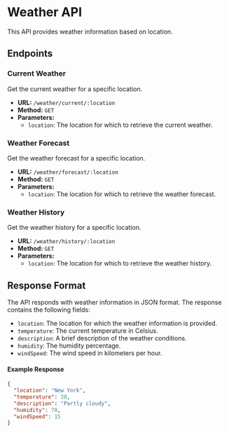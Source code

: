 # Weather API

This API provides weather information based on location.

## Endpoints

### Current Weather

Get the current weather for a specific location.

- **URL:** `/weather/current/:location`
- **Method:** `GET`
- **Parameters:**
  - `location`: The location for which to retrieve the current weather.


### Weather Forecast

Get the weather forecast for a specific location.

- **URL:** `/weather/forecast/:location`
- **Method:** `GET`
- **Parameters:**
  - `location`: The location for which to retrieve the weather forecast.


### Weather History

Get the weather history for a specific location.

- **URL:** `/weather/history/:location`
- **Method:** `GET`
- **Parameters:**
  - `location`: The location for which to retrieve the weather history.


## Response Format

The API responds with weather information in JSON format. The response contains the following fields:

- `location`: The location for which the weather information is provided.
- `temperature`: The current temperature in Celsius.
- `description`: A brief description of the weather conditions.
- `humidity`: The humidity percentage.
- `windSpeed`: The wind speed in kilometers per hour.

#### Example Response

```json
{
  "location": "New York",
  "temperature": 20,
  "description": "Partly cloudy",
  "humidity": 70,
  "windSpeed": 15
}
